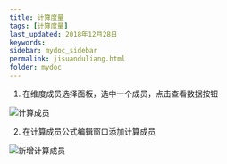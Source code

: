```yaml
---
title: 计算度量
tags: [计算度量]
last_updated: 2018年12月28日
keywords: 
sidebar: mydoc_sidebar
permalink: jisuanduliang.html
folder: mydoc
---
```


1. 在维度成员选择面板，选中一个成员，点击查看数据按钮

![计算成员](https://datafor123.github.io/images/jisuanziduan/jisuanduliang/jisuanduliang-1.png)

2. 在计算成员公式编辑窗口添加计算成员

![新增计算成员](https://datafor123.github.io/images/jisuanziduan/jisuanchengyuan/jisuanchengyuan-2.png)

